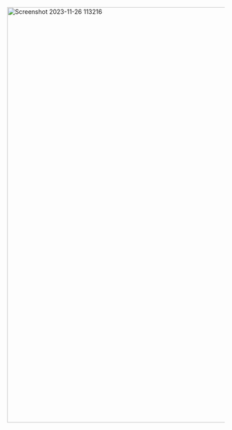 <img width="960" alt="Screenshot 2023-11-26 113216" src="https://github.com/VigneshPonnam/Phishing-Sites-Detection/assets/107788042/593d8096-97f4-48dd-bf79-f7dbd2437430">
